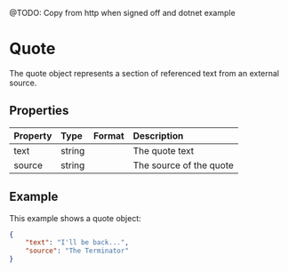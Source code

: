 @TODO: Copy from http when signed off and dotnet example

# Quote

The quote object represents a section of referenced text from an external source.

## Properties

| Property | Type | Format | Description |
| :------- | :--- | :----- | :---------- |
| text | string | | The quote text |
| source | string | | The source of the quote |

## Example

This example shows a quote object:

```json
{
    "text": "I'll be back...",
    "source": "The Terminator"
}
```
